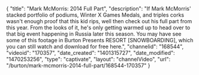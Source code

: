 {
    "title": "Mark McMorris: 2014 Full Part",
    "description": "If Mark McMorris' stacked portfolio of podiums, Winter X Games Medals, and triples corks wasn't enough proof that this kid rips, well then check out his full part from this year. From the looks of it, he's only getting warmed up to head over to that big event happening in Russia later this season. You may have see some of this footage in Burton Presents RESORT [SNOWBOARDING], which you can still watch and download for free here.",
    "channelid": "168544",
    "videoid": "170357",
    "date_created": "1401315727",
    "date_modified": "1470253256",
    "type": "captivate",
    "layout": "channelVideo",
    "url": "\/burton\/mark-mcmorris-2014-full-part\/168544-170357"
}